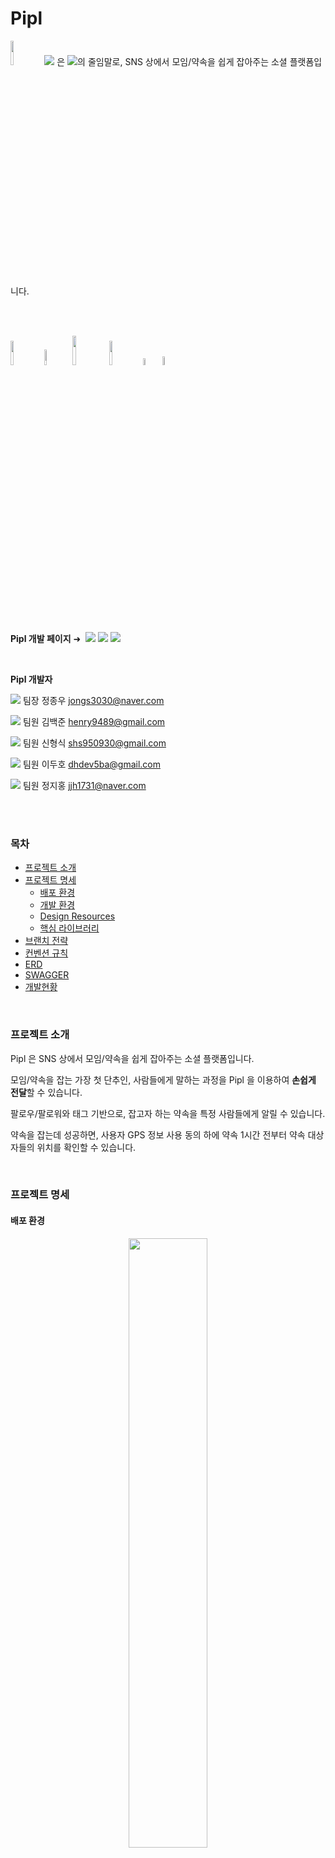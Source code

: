 # Pipl

<p>
    <img src="./assets/main-icon.svg" width="10%"> <img src="https://render.githubusercontent.com/render/math?math={\color{red}\textbf{Pipl}}"> 은 <img src="https://render.githubusercontent.com/render/math?math={\color{red}\textbf{Pi}}\ck%20\a%20{\color{red}\textbf{pl}}\an">의 줄임말로, SNS 상에서 모임/약속을 쉽게 잡아주는 소셜 플랫폼입니다.
</p>

<br>

<br>

<img src="https://shields.io/badge/vue--cli-v4.1.1-plastic" style="width: 10%;"> <img src="https://shields.io/badge/vue.js-2.6-plastic" style="width: 8%;"> <img src="https://shields.io/badge/spring--boot-2.2-red" style="width: 11%;"> <img src="https://shields.io/badge/maven-v3.6.3-hotpink" style="width: 10%;"> <img src="https://shields.io/badge/zulu%208-blue" style="width: 5.4%;"> <img src="https://shields.io/badge/MySQL-blue" style="width: 6%;">

<br>

**Pipl 개발 페이지** &#10140;  [<img src="https://render.githubusercontent.com/render/math?math=\textbf{\Notion}">](https://www.notion.so/472849a205114733b53d218219d4b8a7) [<img src="https://render.githubusercontent.com/render/math?math={\color{blue}\textbf{\Jira}}">](https://jira.ssafy.com/secure/RapidBoard.jspa?rapidView=9717&projectKey=S05P13B302&selectedIssue=S05P13B302-32) [<img src="https://render.githubusercontent.com/render/math?math={\color{WildStrawberry}\textbf{\WireFrame}}">](https://www.figma.com/file/GzAF1xAtlr1X2IS0iNzggx?embed_host=notion&kind=&node-id=0%3A1&viewer=1)

<br>

**Pipl 개발자**

​ <img src="https://render.githubusercontent.com/render/math?math={\color{green}\textbf{FE}}"> 팀장 정종우 jongs3030@naver.com

​ <img src="https://render.githubusercontent.com/render/math?math={\color{red}\textbf{BE}}"> 팀원 김백준 henry9489@gmail.com

​ <img src="https://render.githubusercontent.com/render/math?math={\color{green}\textbf{FE}}"> 팀원 신형식 shs950930@gmail.com

​ <img src="https://render.githubusercontent.com/render/math?math={\color{green}\textbf{FE}}"> 팀원 이두호 dhdev5ba@gmail.com

​ <img src="https://render.githubusercontent.com/render/math?math={\color{red}\textbf{BE}}"> 팀원 정지홍 jjh1731@naver.com

<br>

<br>

### 목차

- [프로젝트 소개](#프로젝트-소개)
- [프로젝트 명세](#프로젝트-명세)
  - [배포 환경](#배포-환경)
  - [개발 환경](#개발-환경)
  - [Design Resources](#design-resources)
  - [핵심 라이브러리](#핵심-라이브러리)
- [브랜치 전략](#브랜치-전략)
- [컨벤션 규칙](#컨벤션-규칙)
- [ERD](#erd)
- [SWAGGER](#swagger)
- [개발현황](#개발현황)

<br>

### 프로젝트 소개

Pipl 은 SNS 상에서 모임/약속을 쉽게 잡아주는 소셜 플랫폼입니다.

모임/약속을 잡는 가장 첫 단추인, 사람들에게 말하는 과정을 Pipl 을 이용하여 **손쉽게 전달**할 수 있습니다.

팔로우/팔로워와 태그 기반으로, 잡고자 하는 약속을 특정 사람들에게 알릴 수 있습니다.

약속을 잡는데 성공하면, 사용자 GPS 정보 사용 동의 하에 약속 1시간 전부터 약속 대상자들의 위치를 확인할 수 있습니다.

<br>

### 프로젝트 명세

#### 배포 환경

<p align="center">
    <img src="./assets/deploy-main.gif" width="50%">
</p>

<br>

- **URL** : http://i5b302.p.ssafy.io/
- **배포 여부** : O
- **접속 가능** : O
- **HTTPS 적용** : X
- **PORT** : Vue (3000), Spring-Boot (8080)
- **배포 방식**
  - 현재 배포 테스트 상황입니다. (Frontend, Backend 연결 확인)
  - 추후 CI/CD 를 구축하여 애자일 방식으로

<br>

#### 개발 환경

##### Front-end

- **Framework** : Vue.js (2.6)
- **지원 환경** : Mobile Web
- **담당자** : 신형식, 이두호, 정종우
  - 신형식 : 회원정보(로그인, 회원가입, 비밀번호 변경), 게시글(조회, 생성, 수정), 댓글, 약속 리스트, 약속 생성
  - 이두호 : 헤더(네비게이션, 라우팅 관리), 검색, 알림, 스크랩, 약속 상세페이지
  - 정종우 : 프로필(조회, 수정), 팔로우/팔로워, 스크랩, 약속 인원 위치 공유 페이지

<br>

##### Back-end

- **Framework** : Spring boot (2.2)
- **Database** : MySQL
- **담당자** : 김백준, 정지홍
  - 공통 : 게시글, 약속
  - 김백준 : 회원정보(JWT 인증), 검색, 알림
  - 정지홍 : 팔로우/팔로워, 댓글, 스크랩

<br>

##### Design

- **Framework 사용** : O
  - [Bootstrap-Vue](https://bootstrap-vue.org/)
- **Design Tool 사용** : X
- **담당자** : 신형식, 이두호, 정종우

<br>

#### Design Resources

**외부 템플릿 또는 에셋** (이미지 또는 링크 첨부)

<br>

**자체 제작 산출물** (필요시 이미지 또는 설명 첨부)

- LOGO

<p align="center">
    <img src="./assets/main-icon.svg" style="width: 25%"> <img src="./assets/main-icon-2.svg" style="width: 25%">
</p>

<br>

### 핵심 라이브러리

<br>

### 브랜치 전략

<img src="https://render.githubusercontent.com/render/math?math={\color{blue}\textbf{feature}}"> &#10140;  기능단위 개발이 진행되는 브랜치입니다. (feature/frontend/기능 &#8644;  feature/backend/기능)

<img src="https://render.githubusercontent.com/render/math?math={\color{blue}\textbf{develop}}"> &#10140;  기능단위 개발이 완료된 개발 관련 브랜치입니다.

<img src="https://render.githubusercontent.com/render/math?math={\color{red}\textbf{release}}"> &#10140;  배포전 버전 관리를 위한 브랜치입니다.

<img src="https://render.githubusercontent.com/render/math?math={\color{red}\textbf{master}}"> &#10140;  배포된 메인 브랜치입니다.

<br>

### 컨벤션 규칙

##### Commit 컨벤션

> `Feat:`, `Fix:`, `Design:`, `Docs:`, `Rename:`, `Remove:`, `Comment:`

```bash
$ git commit -m "Feat: Make Login Page
> 로그인 페이지 구현했습니다."

$ git commit -m "Fix: Edit User JWT
> 로그인 시 사용되는 JWT 관리 방식을 OOO 에서 OOO 로 수정했습니다."
```

<br>

Commit 메세지는 중요 사항을 간결하게 작성하는 것을 규칙으로 삼았습니다.

<br>

### ERD

<img src="./assets/erd.png" align="center">

<br>

<br>

<br>

### SWAGGER

> 노션 SWAGGER &#10140;  [Here](https://www.notion.so/SWAGGER-6c59eedd1def4d37b52969b0b17bd27c)

<br>

| REST API                             | Method | 설명                                                                                                                                                                          | 현황 |
| ------------------------------------ | :----: | ----------------------------------------------------------------------------------------------------------------------------------------------------------------------------- | :--: |
| account/checkJWT                     |  GET   | 로그인 후 반환 받은 Token을 사용하여 회원정보를 체크합니다.<br />**(Need Token)**                                                                                             | Done |
| account/login                        |  GET   | 로그인을 합니다.                                                                                                                                                              | Done |
| account/signup                       |  POST  | 회원가입을 합니다.                                                                                                                                                            | Done |
| account/profile                      | DELETE | 회원 탈퇴를 합니다.<br />**(Need Token)**                                                                                                                                     | Done |
| account/profile                      |  PUT   | 유저 닉네임을 수정합니다.<br />**(Need Token)**                                                                                                                               | Done |
|                                      |        |                                                                                                                                                                               |      |
| account/profile/{nickname}/follower  |  GET   | 해당 유저의 팔로우 리스트를 반환합니다.                                                                                                                                       | Done |
| account/profile/{nickname}/following |  GET   | 해당 유저의 팔로잉 리스트를 반환합니다.                                                                                                                                       | Done |
| account/profile/follow               |  POST  | 다른 유저에게 팔로우 요청합니다.                                                                                                                                              | Done |
| account/profile/follow               | DELETE | 팔로우 요청을 거부한다.                                                                                                                                                       | Done |
| account/profile/follow               |  PUT   | 팔로우 요청을 승인한다.                                                                                                                                                       | Done |
| account/changePassword               |  PUT   | 본인의 비밀번호를 변경합니다.<br />**(Need Token)**                                                                                                                           | Done |
|                                      |        |                                                                                                                                                                               |      |
| article/                             |  GET   | 메인페이지(피드: 최신 글 순)를 반환합니다.                                                                                                                                    | Done |
| article/                             |  GET   | 유저의 전체 게시글 정보(간략)를 반환합니다.<br />**(Need Token)**                                                                                                             |      |
| article/                             |  POST  | 해당 유저의 새로운 게시글을 생성합니다.<br />**(Need Token)**                                                                                                                 |      |
| article/{nickname}                   |  GET   | 해당 유저의 프로필 정보, 팔로잉 유무, 피드 정보를 얻어옵니다.                                                                                                                 |      |
| article/{articleid}                  |  GET   | 해당 유저의 특정 게시글의 상세정보(좋아요 수, 댓글 수 포함)를 반환합니다.                                                                                                     | Done |
| article/{articleid}                  |  PUT   | 해당 유저의 특정 게시글의 정보를 수정합니다.<br />**(Need Token)**                                                                                                            |      |
| article/{articleid}                  | DELETE | 해당 유저의 특정 게시글을 삭제합니다.<br />**(Need Token)**                                                                                                                   | Done |
| article/{articleid}/like             |  POST  | 해당 유저의 특정 게시글을 좋아요 요청을 보냅니다.                                                                                                                             | Done |
| article/{articleid}/like             | DELETE | 해당 유저의 특정 게시글을 좋아요 취소 요청을 보냅니다.                                                                                                                        | Done |
| article/{articleid}/comment          |  GET   | 해당 유저의 특정 게시글의 댓글 리스트 정보를 반환합니다.                                                                                                                      | Done |
| article/{articleid}/comment          |  POST  | 해당 유저의 특정 게시글에 댓글을 작성합니다.<br />**(Need Token)**                                                                                                            | Done |
| article/comment/{commentid}          |  PUT   | 해당 유저의 특정 게시글 속 특정 댓글을 수정합니다.<br />**(Need Token)**                                                                                                      | Done |
| article/comment/{commentid}          | DELETE | 해당 유저의 특정 게시글 속 특정 댓글을 삭제합니다.<br />**(Need Token)**                                                                                                      | Done |
|                                      |        |                                                                                                                                                                               |      |
| search/                              |  GET   | (검색어와 유사한 or 이미 검색했던) 유저 닉네임을 검색합니다                                                                                                                   | Done |
| search/                              |  POST  | (최근 검색, 검색한 결과 정보를 얻기 위해) 검색한 값을 DB에 저장합니다.                                                                                                        | Done |
|                                      |        |                                                                                                                                                                               |      |
| alarm/                               |  GET   | 1. 다른 사용자가 내 게시글에 단 댓글 정보를 최신순 ???개로 반환합니다.<br />2. 팔로우 요청 리스트를 반환합니다.                                                               |      |
| alarm/{nickname}                     | DELETE | Follow DB 상에서 해당 팔로우 요청을 삭제합니다.                                                                                                                               |      |
| alarm/{nickname}                     |  POST  | Follow DB 상에서 해당 팔로우 요청을 수락(False → True) 합니다.                                                                                                                |      |
|                                      |        |                                                                                                                                                                               |      |
| scrap/                               |  GET   | 본인이 스크랩한 게시글 리스트를 반환합니다.<br />**(Need Token)**                                                                                                             | Done |
| scrap/{articleid}                    |  POST  | 해당 게시글을 본인의 스크랩 리스트에 추가합니다.<br />**(Need Token)**                                                                                                        | Done |
| scrap/{scrapid}                      | DELETE | 스크랩한 해당 게시글을 삭제합니다.<br />**(Need Token)**                                                                                                                      | Done |
|                                      |        |                                                                                                                                                                               |      |
| promise/                             |  GET   | 악속 목록을 보여줍니다.<br /><br />대기중인 약속: 본인이 생성하였지만, 약속 시간 전이면서 인원이 다 차지 않은 약속<br />다가오는 약속: 내가 참가한 약속<br />**(Need Token)** |      |
| promise/                             |  POST  | 약속을 생성합니다.<br />**(Need Token)**                                                                                                                                      |      |
| promise/{promiseid}                  | DELETE | 약속에 불참합니다.<br />**(Need Token)**                                                                                                                                      |      |
| promise/{promiseid}                  |  GET   | 특정 약속 정보를 가져옵니다.<br />**(Need Token)**                                                                                                                            |      |
| promise/people/{promiseid}           | DELETE | 약속에 불참합니다.<br />**(Need Token)**                                                                                                                                      |      |
| promise/people/{promiseid}           |  POST  | 약속에 참가합니다.<br />**(Need Token)**                                                                                                                                      |      |
| promise/people/{promiseid}           |  PUT   | 특정 약속 참가자의 위도 경도를 업데이트합니다.<br />**(Need Token)**                                                                                                          |      |
| promise/people/{promiseid}           |  GET   | 약속 참가자들의 최근위치, 목적지 정보를 가져옵니다.<br />**(Need Token)**                                                                                                     |      |

<br>

### 개발현황

#### 로그인

<p align="center">
    <img src ="./assets/login.gif" width="25%"> <img src="./assets/login2.gif" width="25%"> <img src="./assets/login3.gif" width="25%">
</p>

<br>

로그인 사용자만 이용할 수 있는 SNS 서비스이기 때문에, 로그인하여 vuex 및 localStorage 에 저장되는 token 이 없으면 Login 페이지로 이동합니다.

<br>

#### 회원가입

<img src="./assets/signup.gif" width=25% align="center">

<br>

고유한 닉네임, 이메일을 가지도록 **중복확인 기능**을 추가하였습니다.

닉네임, 이메일 그리고 비밀번호가 일차적으로 Frontend 에서 유효성 검사를 통해 통과시에만 가입하기 버튼이 활성화됩니다.

<br>

#### 프로필

<p align="center">
    <img src="./assets/myProfile.gif" width="25%"> <img src="./assets/profile_change.gif" width="25%">
</p>

<br>

Vue 의 Route.js 에서 Parameter 에 nickname 을 담아 보내, 해당 정보로 프로필을 렌더링합니다.

프로필 정보 수정 페이지에서 닉네임과 본인 소개글 및 프로필 이미지를 수정할 수 있습니다.

<br>

#### 팔로워/팔로잉 리스트

<p align="center">
    <img src="./assets/follower.png" width="25%"> <img src="./assets/following.png" width="25%">
</p>

<br>

bootstrap-vue 의 b-tap 을 활용하여 한 페이지 속에서 팔로잉/팔로워 리스트를 구현하였습니다.

<br>

#### 알림/요청

<img src="./assets/alarm.png" width="25%" align="center">

<br>

#### 유저 검색

<img src="./assets/search.gif" width="25%" align="center">

<br>

검색 페이지 방문 시, 혹은 검색창이 비어있을 경우 최근 검색 기록을 보여줍니다.

검색 시 해당 단어가 포함된 결과를 보여줍니다.

<br>

#### 게시글/피드

<img src="./assets/FeedMain_Navbar.gif" width="25%" align="center">

<br>

#### 스크랩

<img src="./assets/scrap.gif" width="25%" align="center">

<br>

스크랩 기능을 이용하여 따로 보관하고 싶은 게시글을 관리할 수 있습니다.

<br>

#### 댓글

<img src="./assets/comments.gif" width="25%" align="center">

<br>

게시글 속 댓글보기를 통해 확인할 수 있는 댓글 페이지입니다.

댓글을 작성할 수 있으며, 본인이 작성한 댓글을 수정 및 삭제 가능합니다.

<br>
